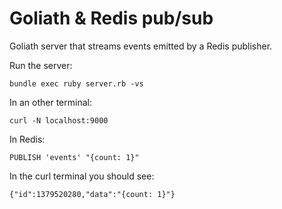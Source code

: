 Goliath & Redis pub/sub
=======================

Goliath server that streams events emitted by a Redis publisher.

Run the server:
```
bundle exec ruby server.rb -vs
```

In an other terminal:
```
curl -N localhost:9000
```

In Redis:
```
PUBLISH 'events' "{count: 1}"
```

In the curl terminal you should see:
```
{"id":1379520280,"data":"{count: 1}"}
```
